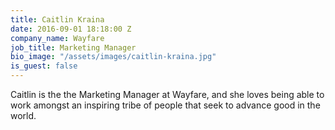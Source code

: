 ```yaml
---
title: Caitlin Kraina
date: 2016-09-01 18:18:00 Z
company_name: Wayfare
job_title: Marketing Manager
bio_image: "/assets/images/caitlin-kraina.jpg"
is_guest: false
---
```


Caitlin is the the Marketing Manager at Wayfare, and she loves being able to work amongst an inspiring tribe of people that seek to advance good in the world.
